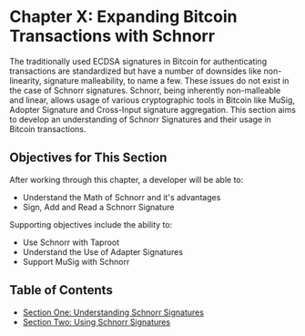 # Chapter X: Expanding Bitcoin Transactions with Schnorr
The traditionally used ECDSA signatures in Bitcoin for authenticating transactions are standardized but have a number of downsides like non-linearity, signature malleability, to name a few. 
These issues do not exist in the case of Schnorr signatures. Schnorr, being inherently non-malleable and linear, allows usage of various cryptographic tools in Bitcoin like MuSig, Adopter Signature and Cross-Input signature aggregation. This section aims to develop an understanding of Schnorr Signatures and their usage in Bitcoin transactions.
## Objectives for This Section
After working through this chapter, a developer will be able to:
   * Understand the Math of Schnorr and it's advantages 
   * Sign, Add and Read a Schnorr Signature
   
 
Supporting objectives include the ability to: 
   * Use Schnorr with Taproot
   * Understand the Use of Adapter Signatures 
   * Support MuSig with Schnorr
## Table of Contents

   * [Section One: Understanding Schnorr Signatures]()
   * [Section Two: Using Schnorr Signatures]()

